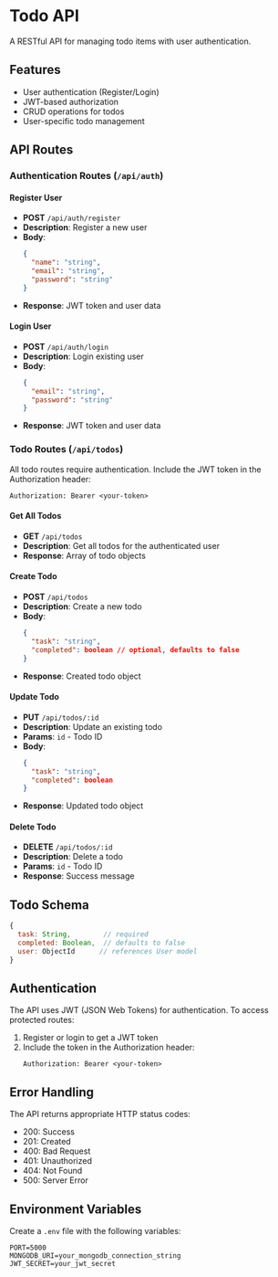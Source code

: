# Todo API

A RESTful API for managing todo items with user authentication.

## Features

- User authentication (Register/Login)
- JWT-based authorization
- CRUD operations for todos
- User-specific todo management

## API Routes

### Authentication Routes (`/api/auth`)

#### Register User
- **POST** `/api/auth/register`
- **Description**: Register a new user
- **Body**:
  ```json
  {
    "name": "string",
    "email": "string",
    "password": "string"
  }
  ```
- **Response**: JWT token and user data

#### Login User
- **POST** `/api/auth/login`
- **Description**: Login existing user
- **Body**:
  ```json
  {
    "email": "string",
    "password": "string"
  }
  ```
- **Response**: JWT token and user data

### Todo Routes (`/api/todos`)

All todo routes require authentication. Include the JWT token in the Authorization header:
```
Authorization: Bearer <your-token>
```

#### Get All Todos
- **GET** `/api/todos`
- **Description**: Get all todos for the authenticated user
- **Response**: Array of todo objects

#### Create Todo
- **POST** `/api/todos`
- **Description**: Create a new todo
- **Body**:
  ```json
  {
    "task": "string",
    "completed": boolean // optional, defaults to false
  }
  ```
- **Response**: Created todo object

#### Update Todo
- **PUT** `/api/todos/:id`
- **Description**: Update an existing todo
- **Params**: `id` - Todo ID
- **Body**:
  ```json
  {
    "task": "string",
    "completed": boolean
  }
  ```
- **Response**: Updated todo object

#### Delete Todo
- **DELETE** `/api/todos/:id`
- **Description**: Delete a todo
- **Params**: `id` - Todo ID
- **Response**: Success message

## Todo Schema

```javascript
{
  task: String,        // required
  completed: Boolean,  // defaults to false
  user: ObjectId      // references User model
}
```

## Authentication

The API uses JWT (JSON Web Tokens) for authentication. To access protected routes:

1. Register or login to get a JWT token
2. Include the token in the Authorization header:
   ```
   Authorization: Bearer <your-token>
   ```

## Error Handling

The API returns appropriate HTTP status codes:
- 200: Success
- 201: Created
- 400: Bad Request
- 401: Unauthorized
- 404: Not Found
- 500: Server Error

## Environment Variables

Create a `.env` file with the following variables:
```
PORT=5000
MONGODB_URI=your_mongodb_connection_string
JWT_SECRET=your_jwt_secret
```
